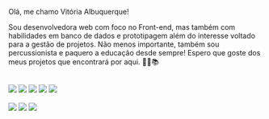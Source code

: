  Olá, me chamo Vitória Albuquerque! 
 <br>

 Sou desenvolvedora web com foco no Front-end, mas também com habilidades em banco de dados e prototipagem além do interesse voltado para a gestão de projetos. Não menos importante, também sou percussionista e paquero a educação desde sempre! Espero que goste dos meus projetos que encontrará por aqui. 👩‍💻📚

 <br>
   <img src="https://img.shields.io/badge/HTML5-E34F26?style=for-the-badge&logo=html5&logoColor=white" target=_blank></img>
   <img src="https://img.shields.io/badge/CSS3-1572B6?style=for-the-badge&logo=css3&logoColor=white" tart=_blank></img>
   <img src="https://img.shields.io/badge/JavaScript-F7DF1E?style=for-the-badge&logo=javascript&logoColor=black" target=_blank></img>
   <img src="https://img.shields.io/badge/React-20232A?style=for-the-badge&logo=react&logoColor=61DAFB" target=_blank></img>
   <img src="https://img.shields.io/badge/Trello-0052CC?style=for-the-badge&logo=trello&logoColor=white" target=_blank></img>
 <br>
 <br>
<a href="https://www.instagram.com/vi.albuquerquz/?next=%2F"> <img src="https://img.shields.io/badge/Instagram-E4405F?style=for-the-badge&logo=instagram&logoColor=white" target=_blank></a>
 <a href="https://www.linkedin.com/in/vit%C3%B3ria-albuquerque-3647b8199/"> <img src="https://img.shields.io/badge/LinkedIn-0077B5?style=for-the-badge&logo=linkedin&logoColor=white" target=_blank></a>
  <a href="albuquerquev1211@gmail.com"> <img src="https://img.shields.io/badge/Gmail-D14836?style=for-the-badge&logo=gmail&logoColor=white" target=_blank></a>
  
